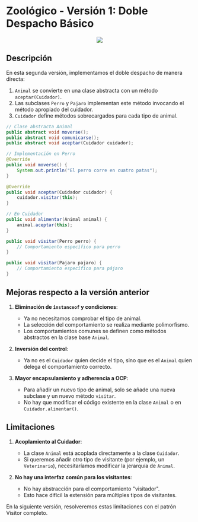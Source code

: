 # Zoológico - Versión 1: Doble Despacho Básico

<div align=center>

![](/images/temario/03-diseñoOO/src/01-DD/v001-basico/v001.svg)

</div>

## Descripción

En esta segunda versión, implementamos el doble despacho de manera directa:

1. `Animal` se convierte en una clase abstracta con un método `aceptar(Cuidador)`.
2. Las subclases `Perro` y `Pajaro` implementan este método invocando el método apropiado del cuidador.
3. `Cuidador` define métodos sobrecargados para cada tipo de animal.

```java
// Clase abstracta Animal
public abstract void moverse();
public abstract void comunicarse();
public abstract void aceptar(Cuidador cuidador);

// Implementación en Perro
@Override
public void moverse() {
    System.out.println("El perro corre en cuatro patas");
}

@Override
public void aceptar(Cuidador cuidador) {
    cuidador.visitar(this);
}

// En Cuidador
public void alimentar(Animal animal) {
    animal.aceptar(this);
}

public void visitar(Perro perro) {
    // Comportamiento específico para perro
}

public void visitar(Pajaro pajaro) {
    // Comportamiento específico para pájaro
}
```

## Mejoras respecto a la versión anterior

1. **Eliminación de `instanceof` y condiciones**:
   - Ya no necesitamos comprobar el tipo de animal.
   - La selección del comportamiento se realiza mediante polimorfismo.
   - Los comportamientos comunes se definen como métodos abstractos en la clase base `Animal`.

2. **Inversión del control**:
   - Ya no es el `Cuidador` quien decide el tipo, sino que es el `Animal` quien delega el comportamiento correcto.

3. **Mayor encapsulamiento y adherencia a OCP**:
   - Para añadir un nuevo tipo de animal, solo se añade una nueva subclase y un nuevo método `visitar`.
   - No hay que modificar el código existente en la clase `Animal` o en `Cuidador.alimentar()`.

## Limitaciones

1. **Acoplamiento al Cuidador**:
   - La clase `Animal` está acoplada directamente a la clase `Cuidador`.
   - Si queremos añadir otro tipo de visitante (por ejemplo, un `Veterinario`), necesitaríamos modificar la jerarquía de `Animal`.

2. **No hay una interfaz común para los visitantes**:
   - No hay abstracción para el comportamiento "visitador".
   - Esto hace difícil la extensión para múltiples tipos de visitantes.

En la siguiente versión, resolveremos estas limitaciones con el patrón Visitor completo.